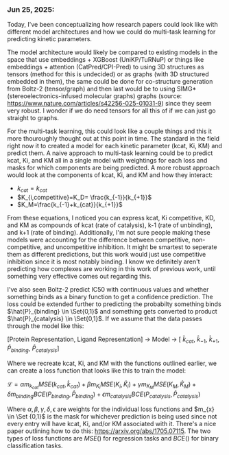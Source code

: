 ### Jun 25, 2025:
Today, I've been conceptualizing how research papers could look like with different model architectures and how we could do multi-task learning for predicting kinetic parameters. 

The model architecture would likely be compared to existing models in the space that use embeddings + XGBoost (UniKP/TuRNuP) or things like embeddings + attention (CatPred/CPI-Pred) to using 3D structures as tensors (method for this is undecided) or as graphs (with 3D structured embedded in them), the same could be done for co-structure generation from Boltz-2 (tensor/graph) and then last would be to using SIMG* (stereoelectronics-infused molecular graphs) graphs (source: https://www.nature.com/articles/s42256-025-01031-9) since they seem very robust. I wonder if we do need tensors for all this of if we can just go straight to graphs.

For the multi-task learning, this could look like a couple things and this it more thouroughly thought out at this point in time. The standard in the field right now it to created a model for each kinetic parameter (kcat, Ki, KM) and predict them. A naive approach to multi-task learning could be to predict kcat, Ki, and KM all in a single model with weightings for each loss and masks for which components are being predicted. A more robust approach would look at the components of kcat, Ki, and KM and how they interact: 
- $`k_{cat}=k_{cat}`$
- $`K_{i,competitive}=K_D= \frac{k_{-1}}{k_{+1}}`$
- $`K_M=\frac{k_{-1}+k_{cat}}{k_{+1}}`$

From these equations, I noticed you can express kcat, Ki competitive, KD, and KM as compounds of kcat (rate of catalysis), k-1 (rate of unbinding), and k+1 (rate of binding). Additionally, I'm not sure people making these models were accounting for the difference between competitive, non-competitive, and uncompetitive inhibition. It might be smartest to seperate them as different predictions, but this work would just use competitive inhibition since it is most notably binding. I know we definitely aren't predicting how complexes are working in this work of previous work, until something very effective comes out regarding this.

I've also seen Boltz-2 predict IC50 with continuous values and whether something binds as a binary function to get a confidence prediction. The loss could be extended further to predicting the probabilty something binds 
$`\hat{P}_{binding} \in \Set{0,1}`$
and something gets converted to product 
$`\hat{P}_{catalysis} \in \Set{0,1}`$.
 If we assume that the data passes through the model like this: 

[Protein Representation, Ligand Representation] -> Model -> [
    $`\hat{k}_{cat}`$, 
    $`\hat{k}_{-1}`$, 
    $`\hat{k}_{+1}`$, 
    $`\hat{P}_{binding}`$, 
    $`\hat{P}_{catalysis}`$]

Where we recreate kcat, Ki, and KM with the functions outlined earlier, we can create a loss function that looks like this to train the model:

$`\mathcal{L} = 
\alpha m_{k_{cat}} MSE(k_{cat},\hat{k}_{cat}) + 
\beta m_{K_{i}} MSE(K_{i},\hat{K}_{i}) + 
\gamma m_{K_{M}} MSE(K_{M},\hat{K}_{M}) + 
\delta m_{binding} BCE(P_{binding},\hat{P}_{binding}) + 
\epsilon m_{catalysis} BCE(P_{catalysis},\hat{P}_{catalysis})`$

Where $\alpha, \beta, \gamma, \delta, \epsilon$ are weights for the individual loss functions and $m_{x} \in \Set {0,1}$ is the mask for whichever prediction is being used since not every entry will have kcat, Ki, and/or KM associated with it. There's a nice paper outlining how to do this: https://arxiv.org/abs/1705.07115. The two types of loss functions are $`MSE()`$ for regression tasks and $`BCE()`$ for binary classification tasks.